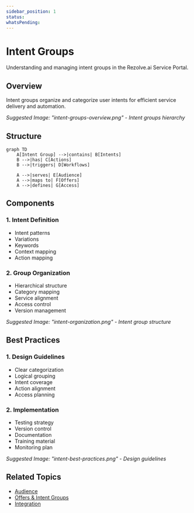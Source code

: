 ```yaml
---
sidebar_position: 1
status: 
whatsPending: 
---
```


# Intent Groups

Understanding and managing intent groups in the Rezolve.ai Service Portal.

## Overview

Intent groups organize and categorize user intents for efficient service delivery and automation.

_Suggested Image: "intent-groups-overview.png" - Intent groups hierarchy_

## Structure

```mermaid
graph TD
    A[Intent Group] -->|contains| B[Intents]
    B -->|has| C[Actions]
    B -->|triggers| D[Workflows]
    
    A -->|serves| E[Audience]
    A -->|maps to| F[Offers]
    A -->|defines| G[Access]
```

## Components

### 1. Intent Definition
- Intent patterns
- Variations
- Keywords
- Context mapping
- Action mapping

### 2. Group Organization
- Hierarchical structure
- Category mapping
- Service alignment
- Access control
- Version management

_Suggested Image: "intent-organization.png" - Intent group structure_

## Best Practices

### 1. Design Guidelines
- Clear categorization
- Logical grouping
- Intent coverage
- Action alignment
- Access planning

### 2. Implementation
- Testing strategy
- Version control
- Documentation
- Training material
- Monitoring plan

_Suggested Image: "intent-best-practices.png" - Design guidelines_

## Related Topics
- [Audience](audience)
- [Offers & Intent Groups](offers-intent-groups)
- [Integration](integration)

